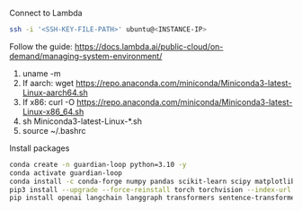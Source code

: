 Connect to Lambda
```bash
ssh -i '<SSH-KEY-FILE-PATH>' ubuntu@<INSTANCE-IP>
```

Follow the guide: https://docs.lambda.ai/public-cloud/on-demand/managing-system-environment/
1. uname -m
2. If aarch: wget https://repo.anaconda.com/miniconda/Miniconda3-latest-Linux-aarch64.sh
3. If x86: curl -O https://repo.anaconda.com/miniconda/Miniconda3-latest-Linux-x86_64.sh
4. sh Miniconda3-latest-Linux-*.sh
5. source ~/.bashrc

Install packages
```bash
conda create -n guardian-loop python=3.10 -y
conda activate guardian-loop
conda install -c conda-forge numpy pandas scikit-learn scipy matplotlib ipykernel -y
pip3 install --upgrade --force-reinstall torch torchvision --index-url https://download.pytorch.org/whl/cu128
pip install openai langchain langgraph transformers sentence-transformers datasets
```